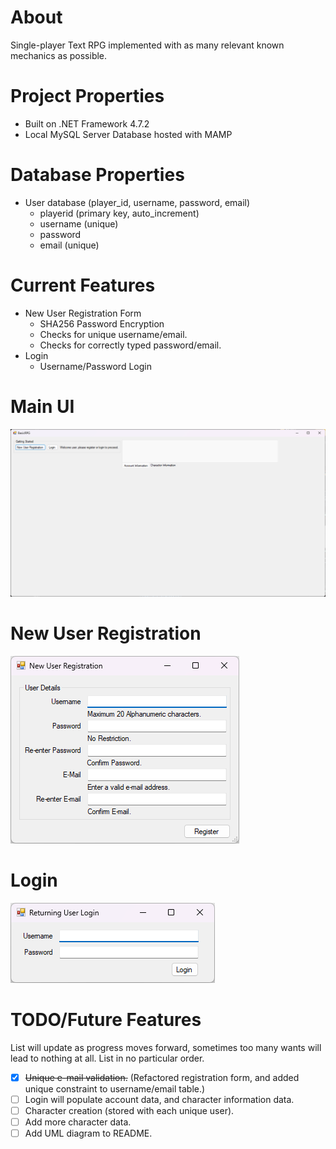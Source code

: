 # About
Single-player Text RPG implemented with as many relevant known mechanics as possible.

# Project Properties
- Built on .NET Framework 4.7.2
- Local MySQL Server Database hosted with MAMP

# Database Properties
- User database (player_id, username, password, email)
  - playerid (primary key, auto_increment)
  - username (unique)
  - password
  - email (unique)

# Current Features
- New User Registration Form
  - SHA256 Password Encryption
  - Checks for unique username/email.
  - Checks for correctly typed password/email.
- Login
  - Username/Password Login

# Main UI
![Main UI](https://github.com/tojohnny/BasicRPG/blob/master/gui/main_02.png?raw=true)

# New User Registration
![New User Registration UI](https://github.com/tojohnny/BasicRPG/blob/master/gui/user_registration_03.png?raw=true)

# Login
![Login UI](https://github.com/tojohnny/BasicRPG/blob/master/gui/user_login_01.png?raw=true)

# TODO/Future Features
List will update as progress moves forward, sometimes too many wants will lead to nothing at all.
List in no particular order.
- [x] ~~Unique e-mail validation.~~ (Refactored registration form, and added unique constraint to username/email table.)
- [ ] Login will populate account data, and character information data.
- [ ] Character creation (stored with each unique user).
- [ ] Add more character data.
- [ ] Add UML diagram to README.
